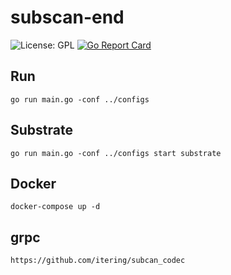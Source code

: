subscan-end
========================================

![License: GPL](https://img.shields.io/badge/license-GPL-blue.svg)
[![Go Report Card](https://goreportcard.com/badge/github.com/itering/subscan_end)](https://goreportcard.com/report/github.com/itering/subscan_end)

 
## Run
    go run main.go -conf ../configs

## Substrate
    go run main.go -conf ../configs start substrate
 
## Docker
    docker-compose up -d 

## grpc
    https://github.com/itering/subcan_codec
